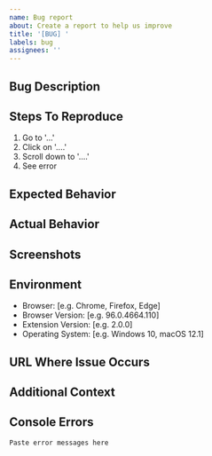 ```yaml
---
name: Bug report
about: Create a report to help us improve
title: '[BUG] '
labels: bug
assignees: ''
---
```


## Bug Description
<!-- A clear and concise description of what the bug is -->

## Steps To Reproduce
<!-- Steps to reproduce the behavior -->
1. Go to '...'
2. Click on '....'
3. Scroll down to '....'
4. See error

## Expected Behavior
<!-- A clear and concise description of what you expected to happen -->

## Actual Behavior
<!-- What actually happened, including any error messages -->

## Screenshots
<!-- If applicable, add screenshots to help explain your problem -->

## Environment
<!-- Please complete the following information -->
- Browser: [e.g. Chrome, Firefox, Edge]
- Browser Version: [e.g. 96.0.4664.110]
- Extension Version: [e.g. 2.0.0]
- Operating System: [e.g. Windows 10, macOS 12.1]

## URL Where Issue Occurs
<!-- If applicable, provide a URL where the issue can be reproduced -->

## Additional Context
<!-- Add any other context about the problem here -->

## Console Errors
<!-- If there are any errors in the browser console, please include them here -->
```
Paste error messages here
```